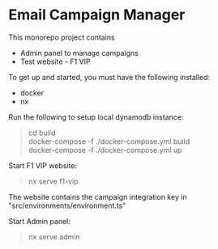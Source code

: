 # Email Campaign Manager

This monorepo project contains

- Admin panel to manage campaigns
- Test website - F1 VIP 

To get up and started, you must have the following installed:
- docker
- nx

Run the following to setup local dynamodb instance:
> cd build \
> docker-compose -f ./docker-compose.yml build \
> docker-compose -f ./docker-compose.yml up

Start F1 VIP website:
> nx serve f1-vip

The website contains the campaign integration key in "src/environments/environment.ts"


Start Admin panel:
> nx serve admin


